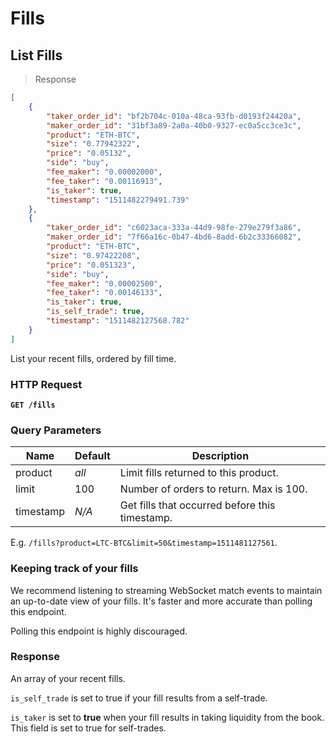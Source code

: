 # Fills

## List Fills

> Response

```json
[
    { 
        "taker_order_id": "bf2b704c-010a-48ca-93fb-d0193f24420a",
        "maker_order_id": "31bf3a89-2a0a-40b0-9327-ec0a5cc3ce3c",
        "product": "ETH-BTC",
        "size": "0.77942322",
        "price": "0.05132",
        "side": "buy",
        "fee_maker": "0.00002000",
        "fee_taker": "0.00116913",
        "is_taker": true,
        "timestamp": "1511482279491.739"
    },
    {
        "taker_order_id": "c6023aca-333a-44d9-98fe-279e279f3a86",
        "maker_order_id": "7f66a16c-0b47-4bd6-8add-6b2c33366082",
        "product": "ETH-BTC",
        "size": "0.97422208",
        "price": "0.051323",
        "side": "buy",
        "fee_maker": "0.00002500",
        "fee_taker": "0.00146133",
        "is_taker": true,
        "is_self_trade": true,
        "timestamp": "1511482127568.782"
    }
]
```

List your recent fills, ordered by fill time.

### HTTP Request

**`GET /fills`**

### Query Parameters

Name | Default | Description
---------- | ---- | -------
product | *all* | Limit fills returned to this product.
limit | 100 | Number of orders to return. Max is 100.
timestamp | *N/A* | Get fills that occurred before this timestamp.

E.g. `/fills?product=LTC-BTC&limit=50&timestamp=1511481127561`.

### Keeping track of your fills

We recommend listening to streaming WebSocket match events to maintain an up-to-date view of your fills. It's faster and more accurate than polling this endpoint.

Polling this endpoint is highly discouraged.


### Response

An array of your recent fills.

`is_self_trade` is set to true if your fill results from a self-trade.

`is_taker` is set to **true** when your fill results in taking liquidity from the book. This field is set to true for self-trades.
